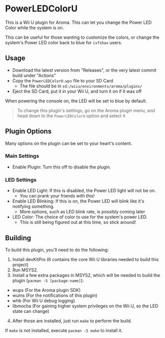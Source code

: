 # PowerLEDColorU
This is a Wii U plugin for Aroma. This can let you change the Power LED Color while the system is on.

This can be useful for those wanting to customize the colors, or change the system's Power LED color back to blue for `isfshax` users.

## Usage
- Download the latest version from "Releases", or the very latest commit build under "Actions"
- Copy the `PowerLEDColorU.wps` file to your SD Card
    - The file should be in `sd:/wiiu/environments/aroma/plugins/`
- Eject the SD Card, put it in your Wii U, and turn it on if it was off

When powering the console on, the LED will be set to blue by default.

> To change this plugin's settings, go on the Aroma plugin menu,
> and head down to the `PowerLEDColorU` option and select it

## Plugin Options
Many options on the plugin can be set to your heart's content.

### Main Settings
- Enable Plugin: Turn this off to disable the plugin.

### LED Settings
- Enable LED Light: If this is disabled, the Power LED light will not be on.
    - You can prank your friends with this!
- Enable LED Blinking: If this is on, the Power LED will blink like it's notifying something.
    - More options, such as LED blink rate, is possibly coming later
- LED Color: The choice of color to use for the system's power LED.
    - This is still being figured out at this time, so stick around!

## Building
To build this plugin, you'll need to do the following:

1. Install devKitPro (It contains the core Wii U libraries needed to build this project)
2. Run MSYS2.
3. Install a few extra packages in MSYS2, which will be needed to build the plugin (`pacman -S [package-name]`):

- wups (For the Aroma plugin SDK)
- wums (For the notifications of this plugin)
- whb (For Wii U debug logging)
- libmocha (For gaining higher system privileges on the Wii U, so the LED state can change)

4. After those are installed, just run `make` to perform the build.

If `make` is not installed, execute `pacman -S make` to install it.